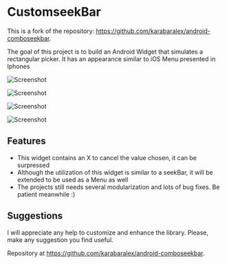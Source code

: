 # CustomseekBar
This is a fork of the repository: <https://github.com/karabaralex/android-comboseekbar>.

The goal of this project is to build an Android Widget that simulates a rectangular picker. It has an appearance similar to iOS Menu presented in Iphones

![Screenshot](https://raw.githubusercontent.com/chicofilho/android-seekbar/screenshots/sample/src/main/res/mipmap-hdpi/Screenshot_2015-06-16-18-40-59.png)


![Screenshot](https://raw.githubusercontent.com/chicofilho/android-seekbar/screenshots/sample/src/main/res/mipmap-hdpi/Screenshot_2015-06-16-18-41-40.png)


![Screenshot](https://raw.githubusercontent.com/chicofilho/android-seekbar/screenshots/sample/src/main/res/mipmap-hdpi/Screenshot_2015-06-16-18-42-07.png)


![Screenshot](https://raw.githubusercontent.com/chicofilho/android-seekbar/screenshots/sample/src/main/res/mipmap-hdpi/Screenshot_2015-06-16-18-42-38.png)

## Features

 * This widget contains an X to cancel the value chosen, it can be surpressed
 * Although the utilization of this widget is similar to a seekBar, it will be extended to be used as a Menu as well
 * The projects still needs several modularization and lots of bug fixes. Be patient meanwhile :) 

## Suggestions

I will appreciate any help to customize and enhance the library. Please, make any suggestion you find useful.

Repository at <https://github.com/karabaralex/android-comboseekbar>.